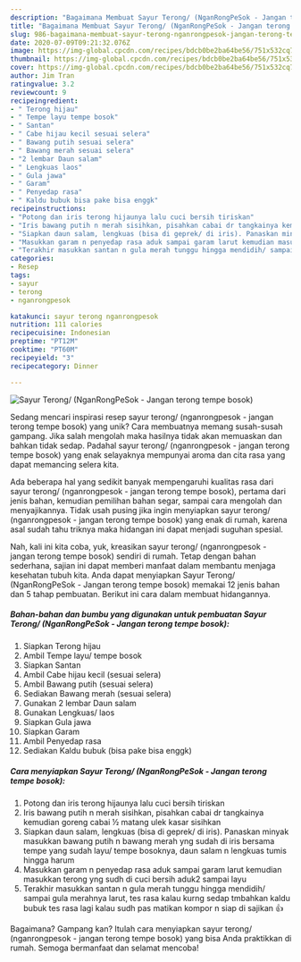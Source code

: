 ```yaml
---
description: "Bagaimana Membuat Sayur Terong/ (NganRongPeSok - Jangan terong tempe bosok) yang Sempurna"
title: "Bagaimana Membuat Sayur Terong/ (NganRongPeSok - Jangan terong tempe bosok) yang Sempurna"
slug: 986-bagaimana-membuat-sayur-terong-nganrongpesok-jangan-terong-tempe-bosok-yang-sempurna
date: 2020-07-09T09:21:32.076Z
image: https://img-global.cpcdn.com/recipes/bdcb0be2ba64be56/751x532cq70/sayur-terong-nganrongpesok-jangan-terong-tempe-bosok-foto-resep-utama.jpg
thumbnail: https://img-global.cpcdn.com/recipes/bdcb0be2ba64be56/751x532cq70/sayur-terong-nganrongpesok-jangan-terong-tempe-bosok-foto-resep-utama.jpg
cover: https://img-global.cpcdn.com/recipes/bdcb0be2ba64be56/751x532cq70/sayur-terong-nganrongpesok-jangan-terong-tempe-bosok-foto-resep-utama.jpg
author: Jim Tran
ratingvalue: 3.2
reviewcount: 9
recipeingredient:
- " Terong hijau"
- " Tempe layu tempe bosok"
- " Santan"
- " Cabe hijau kecil sesuai selera"
- " Bawang putih sesuai selera"
- " Bawang merah sesuai selera"
- "2 lembar Daun salam"
- " Lengkuas laos"
- " Gula jawa"
- " Garam"
- " Penyedap rasa"
- " Kaldu bubuk bisa pake bisa enggk"
recipeinstructions:
- "Potong dan iris terong hijaunya lalu cuci bersih tiriskan"
- "Iris bawang putih n merah sisihkan, pisahkan cabai dr tangkainya kemudian goreng cabai ½ matang ulek kasar sisihkan"
- "Siapkan daun salam, lengkuas (bisa di geprek/ di iris). Panaskan minyak masukkan bawang putih n bawang merah yng sudah di iris bersama tempe yang sudah layu/ tempe bosoknya, daun salam n lengkuas tumis hingga harum"
- "Masukkan garam n penyedap rasa aduk sampai garam larut kemudian masukkan terong yng sudh di cuci bersih aduk2 sampai layu"
- "Terakhir masukkan santan n gula merah tunggu hingga mendidih/ sampai gula merahnya larut, tes rasa kalau kurng sedap tmbahkan kaldu bubuk tes rasa lagi kalau sudh pas matikan kompor n siap di sajikan 👍"
categories:
- Resep
tags:
- sayur
- terong
- nganrongpesok

katakunci: sayur terong nganrongpesok 
nutrition: 111 calories
recipecuisine: Indonesian
preptime: "PT12M"
cooktime: "PT60M"
recipeyield: "3"
recipecategory: Dinner

---
```



![Sayur Terong/ (NganRongPeSok - Jangan terong tempe bosok)](https://img-global.cpcdn.com/recipes/bdcb0be2ba64be56/751x532cq70/sayur-terong-nganrongpesok-jangan-terong-tempe-bosok-foto-resep-utama.jpg)

Sedang mencari inspirasi resep sayur terong/ (nganrongpesok - jangan terong tempe bosok) yang unik? Cara membuatnya memang susah-susah gampang. Jika salah mengolah maka hasilnya tidak akan memuaskan dan bahkan tidak sedap. Padahal sayur terong/ (nganrongpesok - jangan terong tempe bosok) yang enak selayaknya mempunyai aroma dan cita rasa yang dapat memancing selera kita.

Ada beberapa hal yang sedikit banyak mempengaruhi kualitas rasa dari sayur terong/ (nganrongpesok - jangan terong tempe bosok), pertama dari jenis bahan, kemudian pemilihan bahan segar, sampai cara mengolah dan menyajikannya. Tidak usah pusing jika ingin menyiapkan sayur terong/ (nganrongpesok - jangan terong tempe bosok) yang enak di rumah, karena asal sudah tahu triknya maka hidangan ini dapat menjadi suguhan spesial.




Nah, kali ini kita coba, yuk, kreasikan sayur terong/ (nganrongpesok - jangan terong tempe bosok) sendiri di rumah. Tetap dengan bahan sederhana, sajian ini dapat memberi manfaat dalam membantu menjaga kesehatan tubuh kita. Anda dapat menyiapkan Sayur Terong/ (NganRongPeSok - Jangan terong tempe bosok) memakai 12 jenis bahan dan 5 tahap pembuatan. Berikut ini cara dalam membuat hidangannya.

<!--inarticleads1-->

##### Bahan-bahan dan bumbu yang digunakan untuk pembuatan Sayur Terong/ (NganRongPeSok - Jangan terong tempe bosok):

1. Siapkan  Terong hijau
1. Ambil  Tempe layu/ tempe bosok
1. Siapkan  Santan
1. Ambil  Cabe hijau kecil (sesuai selera)
1. Ambil  Bawang putih (sesuai selera)
1. Sediakan  Bawang merah (sesuai selera)
1. Gunakan 2 lembar Daun salam
1. Gunakan  Lengkuas/ laos
1. Siapkan  Gula jawa
1. Siapkan  Garam
1. Ambil  Penyedap rasa
1. Sediakan  Kaldu bubuk (bisa pake bisa enggk)




<!--inarticleads2-->

##### Cara menyiapkan Sayur Terong/ (NganRongPeSok - Jangan terong tempe bosok):

1. Potong dan iris terong hijaunya lalu cuci bersih tiriskan
1. Iris bawang putih n merah sisihkan, pisahkan cabai dr tangkainya kemudian goreng cabai ½ matang ulek kasar sisihkan
1. Siapkan daun salam, lengkuas (bisa di geprek/ di iris). Panaskan minyak masukkan bawang putih n bawang merah yng sudah di iris bersama tempe yang sudah layu/ tempe bosoknya, daun salam n lengkuas tumis hingga harum
1. Masukkan garam n penyedap rasa aduk sampai garam larut kemudian masukkan terong yng sudh di cuci bersih aduk2 sampai layu
1. Terakhir masukkan santan n gula merah tunggu hingga mendidih/ sampai gula merahnya larut, tes rasa kalau kurng sedap tmbahkan kaldu bubuk tes rasa lagi kalau sudh pas matikan kompor n siap di sajikan 👍




Bagaimana? Gampang kan? Itulah cara menyiapkan sayur terong/ (nganrongpesok - jangan terong tempe bosok) yang bisa Anda praktikkan di rumah. Semoga bermanfaat dan selamat mencoba!
